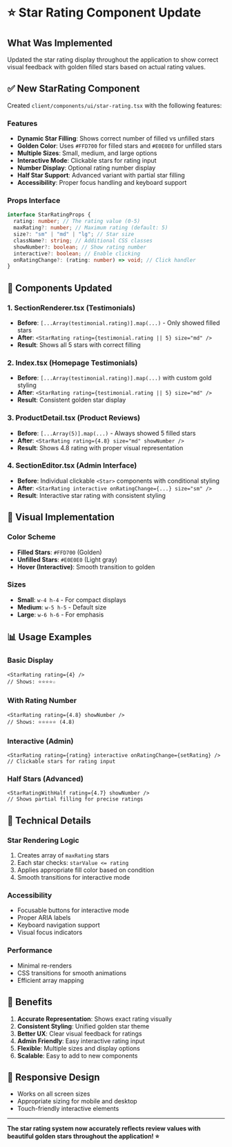 # ⭐ Star Rating Component Update

## What Was Implemented

Updated the star rating display throughout the application to show correct visual feedback with golden filled stars based on actual rating values.

## ✅ New StarRating Component

Created `client/components/ui/star-rating.tsx` with the following features:

### **Features**

- **Dynamic Star Filling**: Shows correct number of filled vs unfilled stars
- **Golden Color**: Uses `#FFD700` for filled stars and `#E0E0E0` for unfilled stars
- **Multiple Sizes**: Small, medium, and large options
- **Interactive Mode**: Clickable stars for rating input
- **Number Display**: Optional rating number display
- **Half Star Support**: Advanced variant with partial star filling
- **Accessibility**: Proper focus handling and keyboard support

### **Props Interface**

```typescript
interface StarRatingProps {
  rating: number; // The rating value (0-5)
  maxRating?: number; // Maximum rating (default: 5)
  size?: "sm" | "md" | "lg"; // Star size
  className?: string; // Additional CSS classes
  showNumber?: boolean; // Show rating number
  interactive?: boolean; // Enable clicking
  onRatingChange?: (rating: number) => void; // Click handler
}
```

## 🔄 Components Updated

### **1. SectionRenderer.tsx** (Testimonials)

- **Before**: `[...Array(testimonial.rating)].map(...)` - Only showed filled stars
- **After**: `<StarRating rating={testimonial.rating || 5} size="md" />`
- **Result**: Shows all 5 stars with correct filling

### **2. Index.tsx** (Homepage Testimonials)

- **Before**: `[...Array(testimonial.rating)].map(...)` with custom gold styling
- **After**: `<StarRating rating={testimonial.rating || 5} size="md" />`
- **Result**: Consistent golden star display

### **3. ProductDetail.tsx** (Product Reviews)

- **Before**: `[...Array(5)].map(...)` - Always showed 5 filled stars
- **After**: `<StarRating rating={4.8} size="md" showNumber />`
- **Result**: Shows 4.8 rating with proper visual representation

### **4. SectionEditor.tsx** (Admin Interface)

- **Before**: Individual clickable `<Star>` components with conditional styling
- **After**: `<StarRating interactive onRatingChange={...} size="sm" />`
- **Result**: Interactive star rating with consistent styling

## 🎨 Visual Implementation

### **Color Scheme**

- **Filled Stars**: `#FFD700` (Golden)
- **Unfilled Stars**: `#E0E0E0` (Light gray)
- **Hover (Interactive)**: Smooth transition to golden

### **Sizes**

- **Small**: `w-4 h-4` - For compact displays
- **Medium**: `w-5 h-5` - Default size
- **Large**: `w-6 h-6` - For emphasis

## 📊 Usage Examples

### **Basic Display**

```tsx
<StarRating rating={4} />
// Shows: ⭐⭐⭐⭐☆
```

### **With Rating Number**

```tsx
<StarRating rating={4.8} showNumber />
// Shows: ⭐⭐⭐⭐⭐ (4.8)
```

### **Interactive (Admin)**

```tsx
<StarRating rating={rating} interactive onRatingChange={setRating} />
// Clickable stars for rating input
```

### **Half Stars (Advanced)**

```tsx
<StarRatingWithHalf rating={4.7} showNumber />
// Shows partial filling for precise ratings
```

## 🔧 Technical Details

### **Star Rendering Logic**

1. Creates array of `maxRating` stars
2. Each star checks: `starValue <= rating`
3. Applies appropriate fill color based on condition
4. Smooth transitions for interactive mode

### **Accessibility**

- Focusable buttons for interactive mode
- Proper ARIA labels
- Keyboard navigation support
- Visual focus indicators

### **Performance**

- Minimal re-renders
- CSS transitions for smooth animations
- Efficient array mapping

## 🚀 Benefits

1. **Accurate Representation**: Shows exact rating visually
2. **Consistent Styling**: Unified golden star theme
3. **Better UX**: Clear visual feedback for ratings
4. **Admin Friendly**: Easy interactive rating input
5. **Flexible**: Multiple sizes and display options
6. **Scalable**: Easy to add to new components

## 📱 Responsive Design

- Works on all screen sizes
- Appropriate sizing for mobile and desktop
- Touch-friendly interactive elements

---

**The star rating system now accurately reflects review values with beautiful golden stars throughout the application! ⭐**

